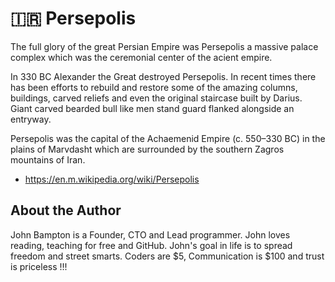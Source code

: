 # 🇮🇷 Persepolis

The full glory of the great Persian Empire was Persepolis a massive palace
complex which was the ceremonial center of the acient empire.

In 330 BC Alexander the Great destroyed Persepolis. In recent times there has
been efforts to rebuild and restore some of the amazing columns, buildings,
carved reliefs and even the original staircase built by Darius. Giant carved
bearded bull like men stand guard flanked alongside an entryway.

Persepolis was the capital of the Achaemenid Empire (c. 550–330 BC) in the
plains of Marvdasht which are surrounded by the southern Zagros mountains of
Iran.

- <https://en.m.wikipedia.org/wiki/Persepolis>

## About the Author

John Bampton is a Founder, CTO and Lead programmer. John loves reading, teaching
for free and GitHub. John's goal in life is to spread freedom and street smarts.
Coders are $5, Communication is $100 and trust is priceless !!!

